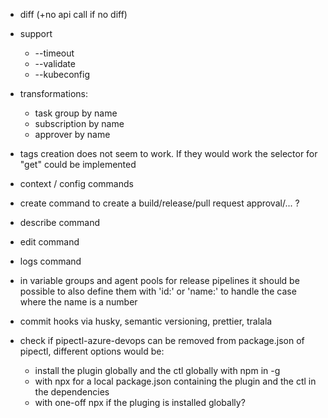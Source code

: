 * diff (+no api call if no diff)
* support
  * --timeout
  * --validate
  * --kubeconfig
* transformations:
  * task group by name
  * subscription by name
  * approver by name
* tags creation does not seem to work. If they would work the selector for "get" could be implemented
* context / config commands
* create command to create a build/release/pull request approval/... ?
* describe command
* edit command
* logs command
* in variable groups and agent pools for release pipelines it should be possible to also define them with 'id:' or 'name:' to handle the case where the name is a number
* commit hooks via husky, semantic versioning, prettier, tralala

* check if pipectl-azure-devops can be removed from package.json of pipectl, different options would be:
  * install the plugin globally and the ctl globally with npm in -g
  * with npx for a local package.json containing the plugin and the ctl in the dependencies
  * with one-off npx if the pluging is installed globally?
